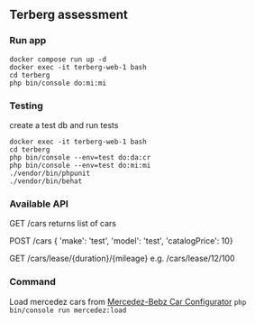 ## Terberg assessment

### Run app
    docker compose run up -d
    docker exec -it terberg-web-1 bash
    cd terberg
    php bin/console do:mi:mi

### Testing
create a test db and run tests
    
    docker exec -it terberg-web-1 bash
    cd terberg
    php bin/console --env=test do:da:cr
    php bin/console --env=test do:mi:mi
    ./vendor/bin/phpunit
    ./vendor/bin/behat

### Available API

GET /cars
returns list of cars

POST /cars
{ 'make': 'test', 'model': 'test', 'catalogPrice': 10}

GET /cars/lease/{duration}/{mileage}
e.g. /cars/lease/12/100

### Command
Load mercedez cars from [Mercedez-Bebz Car Configurator](https://developer.mercedes-benz.com/products/car_configurator)
    `php bin/console run mercedez:load`
